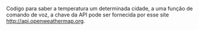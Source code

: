 Codigo para saber a temperatura um determinada cidade, a uma função de comando de voz, a chave da API pode ser fornecida por esse site http://api.openweathermap.org.
